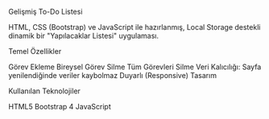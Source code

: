  Gelişmiş To-Do Listesi

HTML, CSS (Bootstrap) ve JavaScript ile hazırlanmış, Local Storage destekli dinamik bir "Yapılacaklar Listesi" uygulaması.

 Temel Özellikler

 Görev Ekleme
 Bireysel Görev Silme
 Tüm Görevleri Silme
 Veri Kalıcılığı: Sayfa yenilendiğinde veriler kaybolmaz
Duyarlı (Responsive) Tasarım

Kullanılan Teknolojiler

 HTML5
 Bootstrap 4
 JavaScript 

